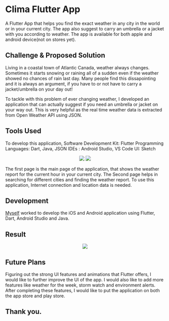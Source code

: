<p align="center">


# Clima Flutter App
A Flutter App that helps you find the exact weather in any city in the world or in your current city. The app also suggest to carry an umbrella or a jacket with you according to weather. The app is available for both apple and android device(not on stores yet).

## Challenge & Proposed Solution
Living in a coastal town of Atlantic Canada, weather always changes. Sometimes it starts snowing or raining all of a sudden even if the weather showed no chances of rain last day. Many people find this dissapointing and it is always an argument, if you have to or not have to carry a jacket/umbrella on your day out!

To tackle with this problem of ever changing weather, I developed an application that can actually suggest if you need an umbrella or jacket on your way out. This is very helpful as the real time weather data is extracted from Open Weather API using JSON.

## Tools Used
To develop this application, 
Software Development Kit: Flutter
Programming Languages: Dart, Java, JSON
IDEs : Android Studio, VS Code
UI: Sketch

 <p align="center">
    <img src="https://i.imgur.com/rPj71zx.jpg"/>
    <img src="https://imgur.com/rPj71zx"/>

The first page is the main page of the application, that shows the weather report for the current hour in your current city. The Second page helps in searching for different cities and finding the weather report. To use this application, Internet connection and location data is needed.

## Development
[Myself](https://github.com/Apurv-T) worked to develop the iOS and Android application using Flutter, Dart, Android Studio and Java.

## Result

 <p align="center">
    <img src="https://imgur.com/yqGMjHP.gif"/>


## Future Plans
Figuring out the strong UI features and animations that Flutter offers, I would like to further improve the UI of the app. I would also like to add more features like weather for the week, storm watch and environment alerts. After completing these features, I would like to put the application on both the app store and play store.

## Thank you.
